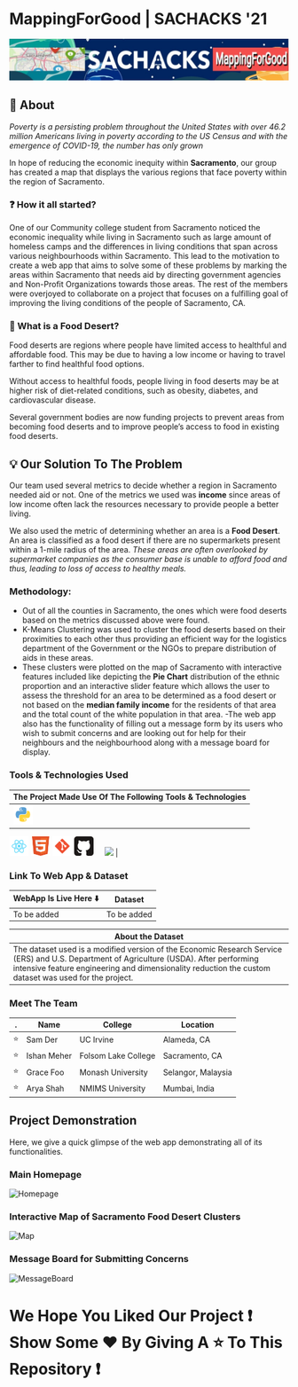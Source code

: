 # MappingForGood | SACHACKS '21

![Project Banner](https://github.com/samderanova/MappingForGood/blob/master/assets/SacHacks%20Banner%20Updated.jpg)

## 📖 About

*Poverty is a persisting problem throughout the United States with over 46.2 million Americans living in poverty according to the US Census and with the emergence of COVID-19, the number has only grown*

In hope of reducing the economic inequity within **Sacramento**, our group has created a map that displays the various regions that face poverty within the region of Sacramento. 

### ❓ How it all started?

One of our Community college student from Sacramento noticed the economic inequality while living in Sacramento such as large amount of homeless camps and the differences in living conditions that span across various neighbourhoods within Sacramento. This lead to the motivation to create a web app that aims to solve some of these problems by marking the areas within Sacramento that needs aid by directing government agencies and Non-Profit Organizations towards those areas. The rest of the members were overjoyed to collaborate on a project that focuses on a fulfilling goal of improving the living conditions of the people of Sacramento, CA.

### 🤔 What is a Food Desert?

Food deserts are regions where people have limited access to healthful and affordable food. This may be due to having a low income or having to travel farther to find healthful food options.

Without access to healthful foods, people living in food deserts may be at higher risk of diet-related conditions, such as obesity, diabetes, and cardiovascular disease.

Several government bodies are now funding projects to prevent areas from becoming food deserts and to improve people’s access to food in existing food deserts.

## 💡 Our Solution To The Problem 

Our team used several metrics to decide whether a region in Sacramento needed aid or not. One of the metrics we used was **income** since areas of low income often lack the resources necessary to provide people a better living. 

We also used the metric of determining whether an area is a **Food Desert**. An area is classified as a food desert if there are no supermarkets present within a 1-mile radius of the area. *These areas are often overlooked by supermarket companies as the consumer base is unable to afford food and thus, leading to loss of access to healthy meals.*

### Methodology:
- Out of all the counties in Sacramento, the ones which were food deserts based on the metrics discussed above were found.
- K-Means Clustering was used to cluster the food deserts based on their proximities to each other thus providing an efficient way for the logistics department of the Government or the NGOs to prepare distribution of aids in these areas.
- These clusters were plotted on the map of Sacramento with interactive features included like depicting the **Pie Chart** distribution of the ethnic proportion and an interactive slider feature which allows the user to assess the threshold for an area to be determined as a food desert or not based on the **median family income** for the residents of that area and the total count of the white population in that area.
-The web app also has the functionality of filling out a message form by its users who wish to submit concerns and are looking out for help for their neighbours and the neighbourhood along with a message board for display.

### Tools & Technologies Used

|The Project Made Use Of The Following Tools & Technologies |
|---------|
|<code><img height="35" src="https://github.com/edent/SuperTinyIcons/blob/master/images/svg/python.svg"></code>
<code><img height="35" src="https://github.com/edent/SuperTinyIcons/blob/master/images/svg/react.svg"></code>
<code><img height="35" src="https://github.com/edent/SuperTinyIcons/blob/master/images/svg/html5.svg"></code>
<code><img height="35" src="https://github.com/edent/SuperTinyIcons/blob/master/images/svg/git.svg"></code>
<code><img height="35" src="https://github.com/edent/SuperTinyIcons/blob/master/images/svg/github.svg"></code>
<code><img height="35" src=""></code>
<code><img height="35" src=""></code>
<code><img height="35" src=""></code>
<code><img height="35" src=""></code>
<code><img height="35" src="link to image"></code>
<code><img height="35" src=""></code>|

### Link To Web App & Dataset

|WebApp Is Live Here ⬇️|Dataset|
|---|---|
|To be added|To be added|

|About the Dataset|
|-----------------|
|The dataset used is a modified version of the Economic Research Service (ERS) and U.S. Department of Agriculture (USDA). After performing intensive feature engineering and dimensionality reduction the custom dataset was used for the project.|

### Meet The Team

|.|Name|College|Location|
|---|---|---|---|
|⭐|Sam Der|UC Irvine|Alameda, CA|
|⭐|Ishan Meher|Folsom Lake College|Sacramento, CA|
|⭐|Grace Foo|Monash University|Selangor, Malaysia|
|⭐|Arya Shah|NMIMS University|Mumbai, India|

## Project Demonstration

Here, we give a quick glimpse of the web app demonstrating all of its functionalities.

### Main Homepage

![Homepage](https://github.com/samderanova/MappingForGood/blob/master/assets/HomepageRecording.gif)

### Interactive Map of Sacramento Food Desert Clusters

![Map](https://github.com/samderanova/MappingForGood/blob/master/assets/Map.gif)

### Message Board for Submitting Concerns

![MessageBoard](https://github.com/samderanova/MappingForGood/blob/master/assets/MessageBoard.gif)

# We Hope You Liked Our Project ❗ Show Some ❤️ By Giving A ⭐ To This Repository ❗
 



